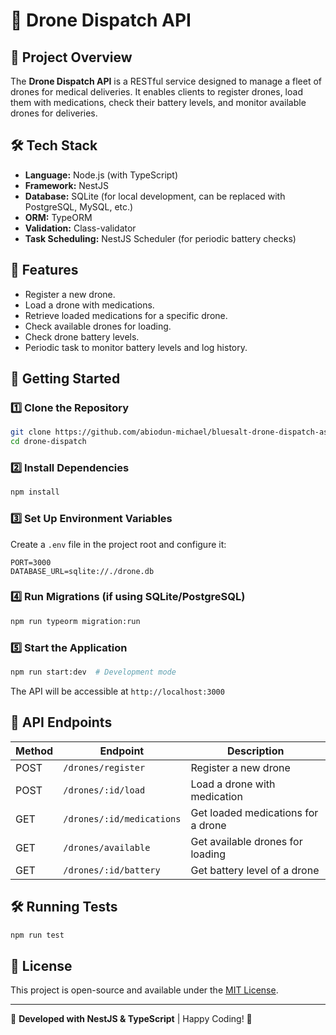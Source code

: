 # 🚀 Drone Dispatch API

## 📌 Project Overview

The **Drone Dispatch API** is a RESTful service designed to manage a fleet of drones for medical deliveries. It enables clients to register drones, load them with medications, check their battery levels, and monitor available drones for deliveries.

## 🛠️ Tech Stack

- **Language:** Node.js (with TypeScript)
- **Framework:** NestJS
- **Database:** SQLite (for local development, can be replaced with PostgreSQL, MySQL, etc.)
- **ORM:** TypeORM
- **Validation:** Class-validator
- **Task Scheduling:** NestJS Scheduler (for periodic battery checks)

## 📑 Features

- Register a new drone.
- Load a drone with medications.
- Retrieve loaded medications for a specific drone.
- Check available drones for loading.
- Check drone battery levels.
- Periodic task to monitor battery levels and log history.

## 🚀 Getting Started

### 1️⃣ **Clone the Repository**

```sh
git clone https://github.com/abiodun-michael/bluesalt-drone-dispatch-assessment.git
cd drone-dispatch
```

### 2️⃣ **Install Dependencies**

```sh
npm install
```

### 3️⃣ **Set Up Environment Variables**

Create a `.env` file in the project root and configure it:

```env
PORT=3000
DATABASE_URL=sqlite://./drone.db
```

### 4️⃣ **Run Migrations** (if using SQLite/PostgreSQL)

```sh
npm run typeorm migration:run
```

### 5️⃣ **Start the Application**

```sh
npm run start:dev  # Development mode
```

The API will be accessible at `http://localhost:3000`

## 🔗 API Endpoints

| Method | Endpoint                  | Description                        |
| ------ | ------------------------- | ---------------------------------- |
| POST   | `/drones/register`        | Register a new drone               |
| POST   | `/drones/:id/load`        | Load a drone with medication       |
| GET    | `/drones/:id/medications` | Get loaded medications for a drone |
| GET    | `/drones/available`       | Get available drones for loading   |
| GET    | `/drones/:id/battery`     | Get battery level of a drone       |

## 🛠️ Running Tests

```sh
npm run test
```

## 📜 License

This project is open-source and available under the [MIT License](LICENSE).

---

🚀 **Developed with NestJS & TypeScript** | Happy Coding! 🎯
